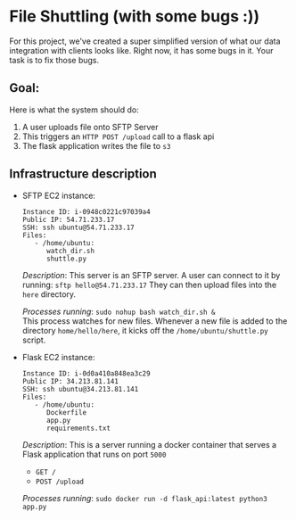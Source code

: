 # File Shuttling (with some bugs :))

For this project, we've created a super simplified version of what our data integration with clients looks like.  Right now, it has some bugs in it.  Your task is to fix those bugs.  

## Goal:

Here is what the system should do:
1) A user uploads file onto SFTP Server
2) This triggers an `HTTP POST /upload` call to a flask api
3) The flask application writes the file to `s3`

## Infrastructure description
 * SFTP EC2 instance:
   ```
   Instance ID: i-0948c0221c97039a4
   Public IP: 54.71.233.17
   SSH: ssh ubuntu@54.71.233.17
   Files:
      - /home/ubuntu:
         watch_dir.sh
         shuttle.py
   ```
   *Description*:
     This server is an SFTP server.  A user can connect to it by running:
   `sftp hello@54.71.233.17`
   They can then upload files into the `here` directory.  

   *Processes running*:
   `sudo nohup bash watch_dir.sh &`                 
     This process watches for new files.  Whenever a new file is added to the directory `home/hello/here`, it kicks off the `/home/ubuntu/shuttle.py` script.  
 * Flask EC2 instance:
   ```
   Instance ID: i-0d0a410a848ea3c29
   Public IP: 34.213.81.141
   SSH: ssh ubuntu@34.213.81.141
   Files:
      - /home/ubuntu:
         Dockerfile
         app.py
         requirements.txt
   ```
   *Description*:
     This is a server running a docker container that serves a Flask 
      application that runs on port `5000`
      * `GET /`
      * `POST /upload`
      
   *Processes running*:
   `sudo docker run -d flask_api:latest python3 app.py`

